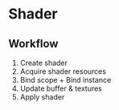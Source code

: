 # Shader

## Workflow

1. Create shader
2. Acquire shader resources
3. Bind scope + Bind instance
4. Update buffer & textures
5. Apply shader
